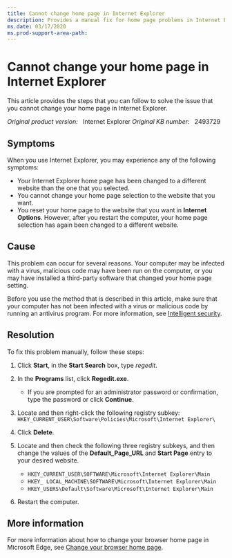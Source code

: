 ```yaml
---
title: Cannot change home page in Internet Explorer
description: Provides a manual fix for home page problems in Internet Explorer.
ms.date: 03/17/2020
ms.prod-support-area-path: 
---
```

# Cannot change your home page in Internet Explorer

This article provides the steps that you can follow to solve the issue that you cannot change your home page in Internet Explorer.

_Original product version:_ &nbsp; Internet Explorer 
_Original KB number:_ &nbsp; 2493729

## Symptoms

When you use Internet Explorer, you may experience any of the following symptoms:

- Your Internet Explorer home page has been changed to a different website than the one that you selected.
- You cannot change your home page selection to the website that you want.
- You reset your home page to the website that you want in **Internet Options**. However, after you restart the computer, your home page selection has again been changed to a different website.

## Cause

This problem can occur for several reasons. Your computer may be infected with a virus, malicious code may have been run on the computer, or you may have installed a third-party software that changed your home page setting.

Before you use the method that is described in this article, make sure that your computer has not been infected with a virus or malicious code by running an antivirus program. For more information, see [Intelligent security](https://www.microsoft.com/security?rtc=1).

## Resolution

To fix this problem manually, follow these steps:

1. Click **Start**, in the **Start Search** box, type *regedit*.

2. In the **Programs** list, click **Regedit.exe**.

   - If you are prompted for an administrator password or confirmation, type the password or click **Continue**.

3. Locate and then right-click the following registry subkey:  
    `HKEY_CURRENT_USER\Software\Policies\Microsoft\Internet Explorer\`

4. Click **Delete**.

5. Locate and then check the following three registry subkeys, and then change the values of the **Default_Page_URL** and **Start Page** entry to your desired website.

   - `HKEY_CURRENT_USER\SOFTWARE\Microsoft\Internet Explorer\Main`
   - `HKEY_ LOCAL_MACHINE\SOFTWARE\Microsoft\Internet Explorer\Main`
   - `HKEY_USERS\Default\Software\Microsoft\Internet Explorer\Main`

6. Restart the computer.

## More information

For more information about how to change your browser home page in Microsoft Edge, see [Change your browser home page](https://support.microsoft.com/help/4027577).
